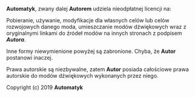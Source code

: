 **Automatyk**, zwany dalej **Autorem** udziela nieodpłatnej licencji na:

Pobieranie, używanie, modyfikacje dla własnych celów lub celów rozwojowych danego moda, umieszczanie modów dźwiękowych wraz z oryginalnymi linkami do źródeł modów na innych stronach z podpisem ***Autora***.

Inne formy niewymienione powyżej są zabronione. Chyba, że **Autor** postanowi inaczej.

Prawa autorskie są niezbywalne, zatem **Autor** posiada całościowe prawa autorskie do modów dźwiękowych wykonanych przez niego.


Copyright (c) 2019 **Automatyk**